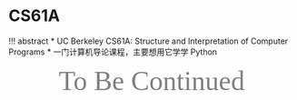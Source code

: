 # CS61A

!!! abstract
    * UC Berkeley CS61A: Structure and Interpretation of Computer Programs
    * 一门计算机导论课程，主要想用它学学 Python

  

<center><font face="JetBrains Mono" color=grey size=18>To Be Continued</font></center>

